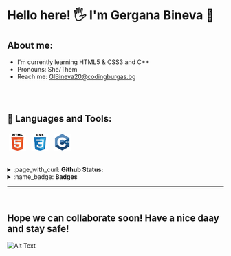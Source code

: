 # Hello here! 🖐 I'm Gergana Bineva 📌

## About me: 
- I’m currently learning HTML5 & CSS3 and C++ 
- Pronouns: She/Them
- Reach me: GIBineva20@codingburgas.bg

<br />

<br />

## 🔧 Languages and Tools:
<p>
<img src="https://raw.githubusercontent.com/github/explore/80688e429a7d4ef2fca1e82350fe8e3517d3494d/topics/html/html.png" alt="Html" height="40" style="vertical-align:top; margin:4px">
<img src="https://raw.githubusercontent.com/github/explore/80688e429a7d4ef2fca1e82350fe8e3517d3494d/topics/css/css.png" alt="Css" height="40" style="vertical-align:top; margin:4px">
<img src="https://raw.githubusercontent.com/github/explore/80688e429a7d4ef2fca1e82350fe8e3517d3494d/topics/cpp/cpp.png" alt="C++" height="40" style="vertical-align:top; margin:4px">
</p>
<br />


<details>	
  <summary>:page_with_curl: <b>Github Status:</b></summary>

![Grade](https://github-readme-stats.vercel.app/api?username=gibineva&show_icons=true&theme=radical&count_private=true)
</details>

<details>
  <summary>:name_badge: <b>Badges</b></summary>

<code><a href ="https://www.credly.com/earner/earned/badge/6012dd93-5c97-4f6c-a130-292e9f61733f"><img alt="Word Office 2016" width="100px" src="https://images.credly.com/size/340x340/images/fd092703-61db-4e9f-9c7c-2211d44ca87d/MOS_Word.png" ></a></code>
<code><a href ="https://www.credly.com/earner/earned/badge/51f3d81a-190e-46a3-ad6f-500878bfe688"><img alt="HTML and CSS" width="100px" src="https://images.credly.com/size/340x340/images/241488f4-9110-41aa-804e-51a8f8ba430d/MTA-Introduction_to_Programming_Using_HTML_and_CSS-600x600.png" ></a></code>
</details>
<hr>

<br />

## Hope we can collaborate soon! Have a nice daay and stay safe!
![Alt Text](https://blog.sciencemuseum.org.uk/wp-content/uploads/2017/10/Pacman.gif)
